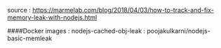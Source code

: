source : https://marmelab.com/blog/2018/04/03/how-to-track-and-fix-memory-leak-with-nodejs.html

####Docker images : 
nodejs-cached-obj-leak : poojakulkarni/nodejs-basic-memleak

